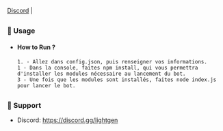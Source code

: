 <p>
  <a href="https://discord.gg/lightgen">Discord</a> |
</p>

##  


### 🛒 Usage  

- ####  How to Run ?
      1. - Allez dans config.json, puis renseigner vos informations.
      1 - Dans la console, faites npm install, qui vous permettra d'installer les modules nécessaire au lancement du bot.
      3 - Une fois que les modules sont installés, faites node index.js pour lancer le bot.
##  

 

##   

### 🧰 Support
- Discord: https://discord.gg/lightgen

##  
